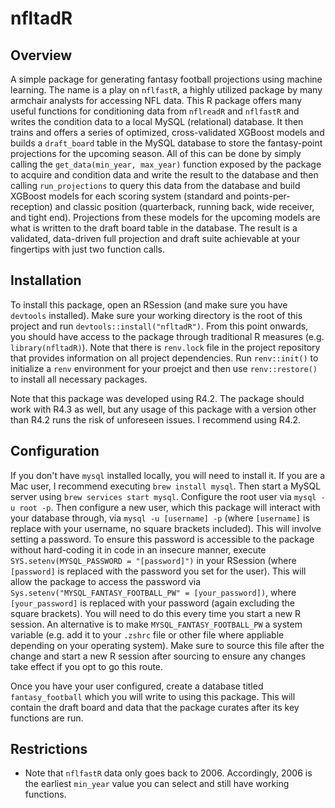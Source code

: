# nfltadR

## Overview
A simple package for generating fantasy football projections using machine learning. The name is a play on `nflfastR`, a highly utilized package by many armchair analysts for accessing NFL data. This R package offers many useful functions for conditioning data from `nflreadR` and `nflfastR` and writes the condition data to a local MySQL (relational) database. It then trains and offers a series of optimized, cross-validated XGBoost models and builds a `draft_board` table in the MySQL database to store the fantasy-point projections for the upcoming season. All of this can be done by simply calling the `get_data(min_year, max_year)` function exposed by the package to acquire and condition data and write the result to the database and then calling `run_projections` to query this data from the database and build XGBoost models for each scoring system (standard and points-per-reception) and classic position (quarterback, running back, wide receiver, and tight end). Projections from these models for the upcoming models are what is written to the draft board table in the database. The result is a validated, data-driven full projection and draft suite achievable at your fingertips with just two function calls.

## Installation

To install this package, open an RSession (and make sure you have `devtools` installed). Make sure your working directory is the root of this project and run `devtools::install("nfltadR")`. From this point onwards, you should have access to the package through traditional R measures (e.g. `library(nfltadR)`). Note that there is `renv.lock` file in the project repository that provides information on all project dependencies. Run `renv::init()` to initialize a `renv` environment for your proejct and then use `renv::restore()` to install all necessary packages.

Note that this package was developed using R4.2. The package should work with R4.3 as well, but any usage of this package with a version other than R4.2 runs the risk of unforeseen issues. I recommend using R4.2.

## Configuration

If you don't have `mysql` installed locally, you will need to install it. If you are a Mac user, I recommend executing `brew install mysql`. Then start a MySQL server using `brew services start mysql`. Configure the root user via `mysql -u root -p`. Then configure a new user, which this package will interact with your database through, via `mysql -u [username] -p` (where `[username]` is replace with your username, no square brackets included). This will involve setting a password. To ensure this password is accessible to the package without hard-coding it in code in an insecure manner, execute `SYS.setenv(MYSQL_PASSWORD = "[password]")` in your RSession (where `[password]` is replaced with the password you set for the user). This will allow the package to access the password via `Sys.setenv("MYSQL_FANTASY_FOOTBALL_PW" = [your_password])`, where `[your_password]` is replaced with your password (again excluding the square brackets). You will need to do this every time you start a new R session. An alternative is to make `MYSQL_FANTASY_FOOTBALL_PW` a system variable (e.g. add it to your `.zshrc` file or other file where appliable depending on your operating system). Make sure to source this file after the change and start a new R session after sourcing to ensure any changes take effect if you opt to go this route.

Once you have your user configured, create a database titled `fantasy_football` which you will write to using this package. This will contain the draft board and data that the package curates after its key functions are run.

## Restrictions

* Note that `nflfastR` data only goes back to 2006. Accordingly, 2006 is the earliest `min_year` value you can select and still have working functions.
